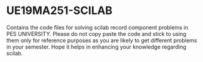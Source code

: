 # UE19MA251-SCILAB
Contains the code files for solving scilab record component problems in PES UNIVERSITY.
Please do not copy paste the code and stick to using them only for reference purposes as you are likely to get different problems in your semester.
Hope it helps in enhancing your knowledge regarding scilab.
